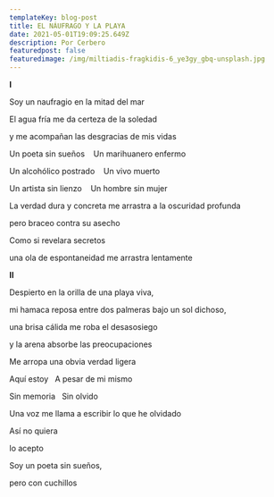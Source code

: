 ```yaml
---
templateKey: blog-post
title: EL NÁUFRAGO Y LA PLAYA
date: 2021-05-01T19:09:25.649Z
description: Por Cerbero
featuredpost: false
featuredimage: /img/miltiadis-fragkidis-6_ye3gy_gbq-unsplash.jpg
---
```

**I**

Soy un naufragio en la mitad del mar

El agua fría me da certeza de la soledad

y me acompañan las desgracias de mis vidas

Un poeta sin sueños    Un marihuanero enfermo

Un alcohólico postrado    Un vivo muerto

Un artista sin lienzo    Un hombre sin mujer

La verdad dura y concreta me arrastra a la oscuridad profunda

pero braceo contra su asecho

Como si revelara secretos

una ola de espontaneidad me arrastra lentamente

**II**

Despierto en la orilla de una playa viva,

mi hamaca reposa entre dos palmeras bajo un sol dichoso,

una brisa cálida me roba el desasosiego

y la arena absorbe las preocupaciones

Me arropa una obvia verdad ligera

Aquí estoy   A pesar de mi mismo

Sin memoria   Sin olvido

Una voz me llama a escribir lo que he olvidado

Así no quiera   

lo acepto   

Soy un poeta sin sueños,  

pero con cuchillos